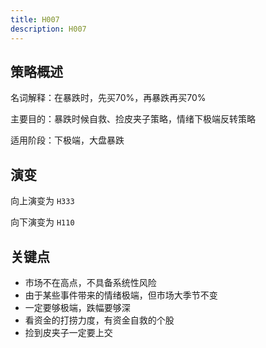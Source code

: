 ```yaml
---
title: H007
description: H007
---
```


## 策略概述

名词解释：在暴跌时，先买70%，再暴跌再买70%

主要目的：暴跌时候自救、捡皮夹子策略，情绪下极端反转策略

适用阶段：下极端，大盘暴跌

## 演变

向上演变为 `H333`

向下演变为 `H110`

## 关键点

* 市场不在高点，不具备系统性风险
* 由于某些事件带来的情绪极端，但市场大季节不变
* 一定要够极端，跌幅要够深
* 看资金的打捞力度，有资金自救的个股
* 捡到皮夹子一定要上交
